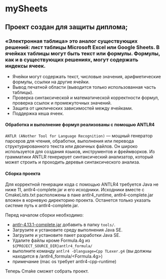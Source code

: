 # mySheets

## Проект создан для защиты диплома;

### «Электронная таблица» это аналог существующих решений: лист таблицы Microsoft Excel или Google Sheets. В ячейках таблицы могут быть текст или формулы. Формулы, как и в существующих решениях, могут содержать индексы ячеек.

- Ячейки могут содержать текст, числовые значения, арифметические формулы, ссылки на другие ячейки.
- Вывод печатной области (выводится только использованная часть таблицы).
- Проверка синтаксической и математической корректности формул, проверка ссылок и промежуточных значений.
- Защита от циклических зависимостей между ячейками.
- Поддержка кеша ячеек.

#### Обработка и выполнение формул реализованы с помощью ANTLR4

`ANTLR (ANother Tool for Language Recognition)` — мощный генератор парсеров для чтения, обработки, выполнения или
перевода структурированного текста или двоичных файлов. Он широко используется для создания языков, инструментов и
фреймворков. Из грамматики ANTLR генерирует синтаксический анализатор, который может строить и проходить деревья
синтаксического анализа.

#### Сборка проекта

Для корректной генерации кода с помощью ANTLR4 требуется Java не ниже 11, antlr4-complete.jar и его исходники. Исходники
вместе с CmakeLists.txt расположены в паке antlr4_runtime, antlr4-complete.jar вложен в корневую директорию проекта.
Останется только указать системе путь к antlr4-complete.jar.

Перед началом сборки необходимо:
- [antlr-4.13.1-complete.jar](https://www.antlr.org/download.html) добавить в папку `tools/`.
- Загрузите и установите среду выполнения Java SE.
- Загрузите и установите пакет разработки Java SE.
- Удалите файлы кроме Formula.4g из `${PROJECT_SOURCE_DIR}antlr4_formula/`
- выполните команду `antlr4 -Dlanguage=Cpp TLexer.g4` (вы должны находится в /antlr4_formula/<Formula.4g>)
- примечание (mac os требует antlr4-cpp-runtime)

Теперь Cmake сможет собрать проект.

